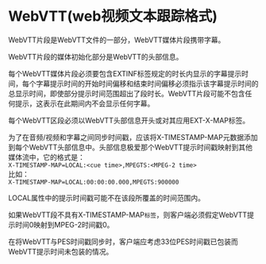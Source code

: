 # WebVTT\(web视频文本跟踪格式\)

WebVTT片段是WebVTT文件的一部分，WebVTT媒体片段携带字幕。

WebVTT片段的媒体初始化部分是WebVTT的头部信息。

每个WebVTT媒体片段必须要包含EXTINF标签规定的时长内显示的字幕提示时间，每个字幕提示时间的开始时间偏移和结束时间偏移必须指示该字幕提示时间的总显示时间，即使部分提示时间范围超出了段时长。WebVTT片段可能不包含任何提示，这表示在此期间内不会显示任何字幕。

每个WebVTT区段必须以WebVTT头部信息开头或对其应用EXT-X-MAP标签。

为了在音频/视频和字幕之间同步时间戳，应该将X-TIMESTAMP-MAP元数据添加到每个WebVTT头部信息中。头部信息极爱那个WebVTT提示时间戳映射到其他媒体流中，它的格式是：  
`X-TIMESTAMP-MAP=LOCAL:<cue time>,MPEGTS:<MPEG-2 time>`  
比如：  
`X-TIMESTAMP-MAP=LOCAL:00:00:00.000,MPEGTS:900000`

LOCAL属性中的提示时间戳可能不在该段所覆盖的时间范围内。

如果WebVTT段不具有X-TIMESTAMP-MAP`标签`，则客户端必须假定WebVTT提示时间0映射到MPEG-2时间戳0。

在将WebVTT与PES时间戳同步时，客户端应考虑33位PES时间戳已包装而WebVTT提示时间未包装的情况。


